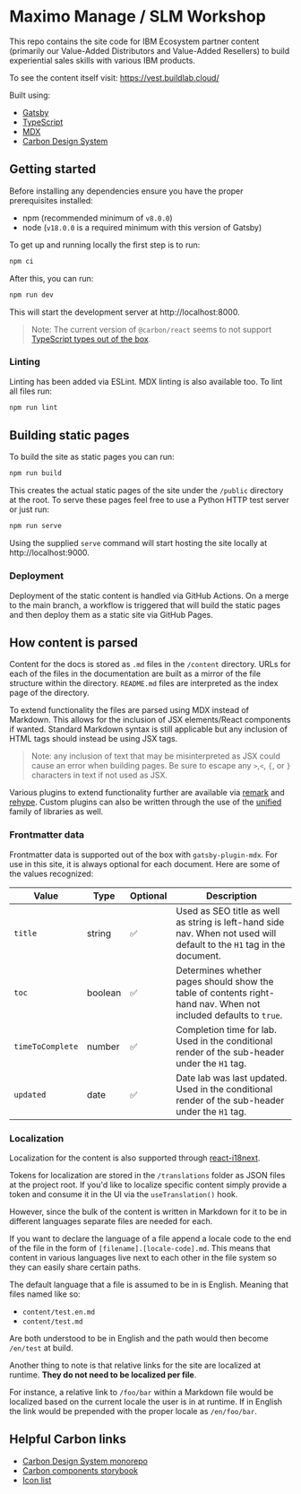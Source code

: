 # Maximo Manage / SLM Workshop

This repo contains the site code for IBM Ecosystem partner content (primarily our Value-Added Distributors and Value-Added Resellers) to build experiential sales skills with various IBM products.

To see the content itself visit: https://vest.buildlab.cloud/

Built using:

- [Gatsby](https://www.gatsbyjs.com/docs/)
- [TypeScript](https://www.typescriptlang.org/docs/)
- [MDX](https://mdxjs.com/docs/)
- [Carbon Design System](https://carbondesignsystem.com/)

## Getting started

Before installing any dependencies ensure you have the proper prerequisites installed:

- npm (recommended minimum of `v8.0.0`)
- node (`v18.0.0` is a required minimum with this version of Gatsby)

To get up and running locally the first step is to run:

```bash
npm ci
```

After this, you can run:

```bash
npm run dev
```

This will start the development server at http://localhost:8000.

> Note: The current version of `@carbon/react` seems to not support [TypeScript types out of the box](https://github.com/carbon-design-system/carbon/discussions/10752).

### Linting

Linting has been added via ESLint. MDX linting is also available too. To lint all files run:

```bash
npm run lint
```

## Building static pages

To build the site as static pages you can run:

```bash
npm run build
```

This creates the actual static pages of the site under the `/public` directory at the root. To serve these pages feel free to use a Python HTTP test server or just run:

```bash
npm run serve
```

Using the supplied `serve` command will start hosting the site locally at http://localhost:9000.

### Deployment

Deployment of the static content is handled via GitHub Actions. On a merge to the main branch, a workflow is triggered that will build the static pages and then deploy them as a static site via GitHub Pages.

## How content is parsed

Content for the docs is stored as `.md` files in the `/content` directory. URLs for each of the files in the documentation are built as a mirror of the file structure within the directory. `README.md` files are interpreted as the index page of the directory.

To extend functionality the files are parsed using MDX instead of Markdown. This allows for the inclusion of JSX elements/React components if wanted. Standard Markdown syntax is still applicable but any inclusion of HTML tags should instead be using JSX tags.

> Note: any inclusion of text that may be misinterpreted as JSX could cause an error when building pages. Be sure to escape any `>`,`<`, `{`, or `}` characters in text if not used as JSX.

Various plugins to extend functionality further are available via [remark](https://github.com/remarkjs/remark/blob/main/doc/plugins.md#list-of-plugins) and [rehype](https://github.com/rehypejs/rehype/blob/main/doc/plugins.md#list-of-plugins). Custom plugins can also be written through the use of the [unified](https://unifiedjs.com/learn/) family of libraries as well.

### Frontmatter data

Frontmatter data is supported out of the box with `gatsby-plugin-mdx`. For use in this site, it is always optional for each document. Here are some of the values recognized:

| Value            | Type    | Optional | Description                                                                                                            |
| ---------------- | ------- | -------- | ---------------------------------------------------------------------------------------------------------------------- |
| `title`          | string  | ✅       | Used as SEO title as well as string is left-hand side nav. When not used will default to the `H1` tag in the document. |
| `toc`            | boolean | ✅       | Determines whether pages should show the table of contents right-hand nav. When not included defaults to `true`.       |
| `timeToComplete` | number  | ✅       | Completion time for lab. Used in the conditional render of the sub-header under the `H1` tag.                          |
| `updated`        | date    | ✅       | Date lab was last updated. Used in the conditional render of the sub-header under the `H1` tag.                        |

### Localization

Localization for the content is also supported through [react-i18next](https://www.npmjs.com/package/react-i18next).

Tokens for localization are stored in the `/translations` folder as JSON files at the project root. If you'd like to localize specific content simply provide a token and consume it in the UI via the `useTranslation()` hook.

However, since the bulk of the content is written in Markdown for it to be in different languages separate files are needed for each.

If you want to declare the language of a file append a locale code to the end of the file in the form of `[filename].[locale-code].md`. This means that content in various languages live next to each other in the file system so they can easily share certain paths.

The default language that a file is assumed to be in is English. Meaning that files named like so:

- `content/test.en.md`
- `content/test.md`

Are both understood to be in English and the path would then become `/en/test` at build.

Another thing to note is that relative links for the site are localized at runtime. **They do not need to be localized per file**.

For instance, a relative link to `/foo/bar` within a Markdown file would be localized based on the current locale the user is in at runtime. If in English the link would be prepended with the proper locale as `/en/foo/bar`.

## Helpful Carbon links

- [Carbon Design System monorepo](https://github.com/carbon-design-system/carbon)
- [Carbon components storybook](https://react.carbondesignsystem.com/)
- [Icon list](https://carbondesignsystem.com/guidelines/icons/library/)
